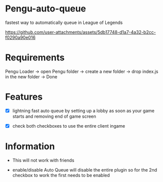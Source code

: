 # Pengu-auto-queue
fastest way to automatically queue in League of Legends


https://github.com/user-attachments/assets/5db17748-d1a7-4a32-b2cc-f0290a90e016




# Requirements
  Pengu Loader
  -> open Pengu folder -> create a new folder -> drop index.js in the new folder -> Done


# Features
  - [x] lightning fast auto queue by setting up a lobby as soon as your game starts and removing end of game screen
  - [x] check both checkboxes to use the entire client ingame


# Information
  - This will not work with friends

  - enable/disable Auto Queue will disable the entire plugin so for the 2nd checkbox to work the first needs to be enabled
